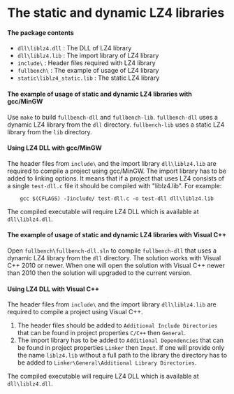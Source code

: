 The static and dynamic LZ4 libraries
====================================

#### The package contents

- `dll\liblz4.dll` : The DLL of LZ4 library
- `dll\liblz4.lib` : The import library of LZ4 library
- `include\` :       Header files required with LZ4 library
- `fullbench\` :     The example of usage of LZ4 library
- `static\liblz4_static.lib` : The static LZ4 library


#### The example of usage of static and dynamic LZ4 libraries with gcc/MinGW

Use `make` to build `fullbench-dll` and `fullbench-lib`.
`fullbench-dll` uses a dynamic LZ4 library from the `dll` directory.
`fullbench-lib` uses a static LZ4 library from the `lib` directory.


#### Using LZ4 DLL with gcc/MinGW

The header files from `include\` and the import library `dll\liblz4.lib`
are required to compile a project using gcc/MinGW.
The import library has to be added to linking options.
It means that if a project that uses LZ4 consists of a single `test-dll.c`
file it should be compiled with "liblz4.lib". For example:
```
    gcc $(CFLAGS) -Iinclude/ test-dll.c -o test-dll dll\liblz4.lib
```
The compiled executable will require LZ4 DLL which is available at `dll\liblz4.dll`.


#### The example of usage of static and dynamic LZ4 libraries with Visual C++

Open `fullbench\fullbench-dll.sln` to compile `fullbench-dll` that uses a
dynamic LZ4 library from the `dll` directory. The solution works with Visual C++
2010 or newer. When one will open the solution with Visual C++ newer than 2010
then the solution will upgraded to the current version.


#### Using LZ4 DLL with Visual C++

The header files from `include\` and the import library `dll\liblz4.lib`
are required to compile a project using Visual C++.

1. The header files should be added to `Additional Include Directories` that can
   be found in project properties `C/C++` then `General`.
2. The import library has to be added to `Additional Dependencies` that can
   be found in project properties `Linker` then `Input`.
   If one will provide only the name `liblz4.lib` without a full path to the library
   the directory has to be added to `Linker\General\Additional Library Directories`.

The compiled executable will require LZ4 DLL which is available at `dll\liblz4.dll`.
